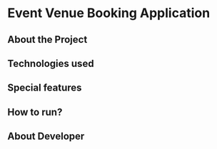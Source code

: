 # Event Venue Booking Application

## About the Project

## Technologies used

## Special features

## How to run?

## About Developer
